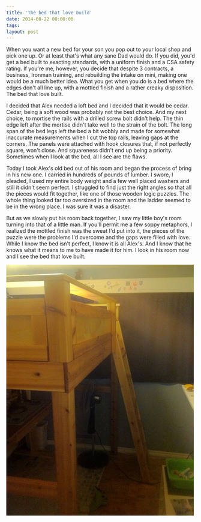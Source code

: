 ```yaml
---
title: 'The bed that love build'
date: 2014-08-22 00:00:00 
tags: 
layout: post
---
```

When you want a new bed for your son you pop out to your local shop and pick one up. Or at least that's what any sane Dad would do. If you did, you'd get a bed built to exacting standards, with a uniform finish and a CSA safety rating.  If you're me, however, you decide that despite 3 contracts, a business, Ironman training, and rebuilding the intake on mini,  making one would be a much better idea.   What you get when you do is a bed where the edges don't all line up, with a mottled finish and a rather creaky disposition. The bed that love built.

I decided that Alex needed a loft bed and I decided that it would be cedar. Cedar, being a soft wood was probably not the best choice. And my next choice, to mortise the rails with a drilled screw bolt didn't help. The thin edge left after the mortise didn't take well to the strain of the bolt. The long span of the bed legs left the bed a bit wobbly and made for somewhat inaccurate measurements when I cut the top rails, leaving gaps at the corners. The panels were attached with hook closures that, if not perfectly square, won't close. And squareness didn't end up being a priority. Sometimes when I look at the bed, all I see are the flaws.

Today I took Alex's old bed out of his room and began the process of bring in his new one.  I carried in hundreds of pounds of lumber.  I swore, I pleaded, I used my entire body weight and a few well placed washers and still it didn't seem perfect. I struggled to find just the right angles so that all the pieces would fit together, like one of those wooden logic puzzles.  The whole thing looked far too oversized in the room and the ladder seemed to be in the wrong place.  I was sure it was a disaster.

But as we slowly put his room back together, I saw my little boy's room turning into that of a little man.  If you'll permit me a few soppy metaphors, I realized the mottled finish was the sweat I'd put into it, the pieces of the puzzle were the problems I'd overcome and the gaps were filled with love. While I know the bed isn't perfect, I know it is all Alex's.  And I know that he knows what it means to me to have made it for him.  I look in his room now and I see the bed that love built.

![](/content/images/2014/Aug/photo--2-.jpg)
